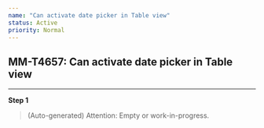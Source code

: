 ```yaml
---
name: "Can activate date picker in Table view"
status: Active
priority: Normal
---
```


## MM-T4657: Can activate date picker in Table view

---

**Step 1**

> (Auto-generated) Attention: Empty or work-in-progress.
